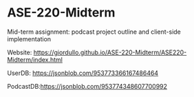 # ASE-220-Midterm
Mid-term assignment: podcast project outline and client-side implementation

Website: https://giordullo.github.io/ASE-220-Midterm/ASE220-Midterm/index.html

UserDB: https://jsonblob.com/953773366167486464

PodcastDB:https://jsonblob.com/953774348607700992
